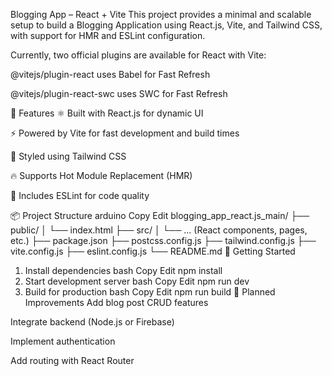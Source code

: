 Blogging App – React + Vite
This project provides a minimal and scalable setup to build a Blogging Application using React.js, Vite, and Tailwind CSS, with support for HMR and ESLint configuration.

Currently, two official plugins are available for React with Vite:

@vitejs/plugin-react uses Babel for Fast Refresh

@vitejs/plugin-react-swc uses SWC for Fast Refresh

🔧 Features
⚛️ Built with React.js for dynamic UI

⚡ Powered by Vite for fast development and build times

🎨 Styled using Tailwind CSS

🔥 Supports Hot Module Replacement (HMR)

🧹 Includes ESLint for code quality

📦 Project Structure
arduino
Copy
Edit
blogging_app_react.js_main/
├── public/
│   └── index.html
├── src/
│   └── ... (React components, pages, etc.)
├── package.json
├── postcss.config.js
├── tailwind.config.js
├── vite.config.js
├── eslint.config.js
└── README.md
🚀 Getting Started
1. Install dependencies
bash
Copy
Edit
npm install
2. Start development server
bash
Copy
Edit
npm run dev
3. Build for production
bash
Copy
Edit
npm run build
📌 Planned Improvements
Add blog post CRUD features

Integrate backend (Node.js or Firebase)

Implement authentication

Add routing with React Router


